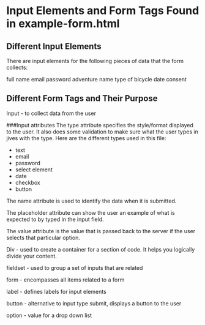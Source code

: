 # Input Elements and Form Tags Found in example-form.html

## Different Input Elements

There are input elements for the following pieces of data that the form collects:

full name
email
password
adventure name
type of bicycle
date
consent

## Different Form Tags and Their Purpose
Input - to collect data from the user

###Input attributes
The type attribute specifies the style/format displayed to the user. It also does some validation to make sure what the user types in jives with the type. Here are the different types used in this file:
- text
- email
- password
- select element
- date
- checkbox
- button

The name attribute is used to identify the data when it is submitted.

The placeholder attribute can show the user an example of what is expected to by typed in the input field.

The value attribute is the value that is passed back to the server if the user selects that particular option.

Div - used to create a container for a section of code. It helps  you logically divide your content.

fieldset -  used to group a set of inputs that are related 

form - encompasses all items related to a form

label - defines labels for input elements

button - alternative to input type submit, displays a button to the user

option - value for a drop down list